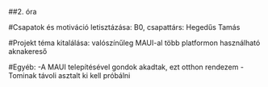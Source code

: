 ##2. óra

#Csapatok és motiváció letisztázása: B0, csapattárs: Hegedűs Tamás

#Projekt téma kitalálása: valószínűleg MAUI-al több platformon használható aknakereső

#Egyéb: 
    -A MAUI telepítésével gondok akadtak, ezt otthon rendezem
    -Tominak távoli asztalt ki kell próbálni
